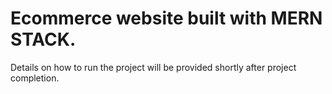 # Ecommerce website built with MERN STACK.

Details on how to run the project will be provided shortly after project completion.
